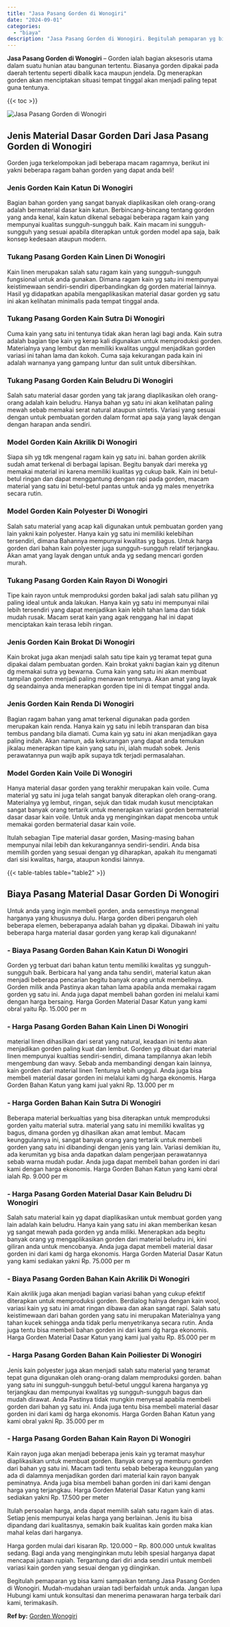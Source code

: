 ```yaml
---
title: "Jasa Pasang Gorden di Wonogiri"
date: "2024-09-01"
categories: 
  - "biaya"
description: "Jasa Pasang Gorden di Wonogiri. Begitulah pemaparan yg bisa kami sampaikan tentang Jasa Pasang Gorden di Wonogiri. Mudah-mudahan uraian tadi berfaidah untuk..."
---
```


**Jasa Pasang Gorden di Wonogiri** – Gorden ialah bagian aksesoris utama dalam suatu hunian atau bangunan tertentu. Biasanya gorden dipakai pada daerah tertentu seperti dibalik kaca maupun jendela. Dg menerapkan gorden akan menciptakan situasi tempat tinggal akan menjadi paling tepat guna tentunya.

{{< toc >}}

![Jasa Pasang Gorden di Wonogiri](/images/pasang-gorden-murah02.png)

## Jenis Material Dasar Gorden Dari Jasa Pasang Gorden di Wonogiri

Gorden juga terkelompokan jadi beberapa macam ragamnya, berikut ini yakni beberapa ragam bahan gorden yang dapat anda beli!

### Jenis Gorden Kain Katun Di Wonogiri

Bagian bahan gorden yang sangat banyak diaplikasikan oleh orang-orang adalah bermaterial dasar kain katun. Berbincang-bincang tentang gorden yang anda kenal, kain katun dikenal sebagai beberapa ragam kain yang mempunyai kualitas sungguh-sungguh baik. Kain macam ini sungguh-sungguh yang sesuai apabila diterapkan untuk gorden model apa saja, baik konsep kedesaan ataupun modern.

### Tukang Pasang Gorden Kain Linen Di Wonogiri

Kain linen merupakan salah satu ragam kain yang sungguh-sungguh fungsional untuk anda gunakan. Dimana ragam kain yg satu ini mempunyai keistimewaan sendiri-sendiri diperbandingkan dg gorden material lainnya. Hasil yg didapatkan apabila mengaplikasikan material dasar gorden yg satu ini akan kelihatan minimalis pada tempat tinggal anda.

### Tukang Pasang Gorden Kain Sutra Di Wonogiri

Cuma kain yang satu ini tentunya tidak akan heran lagi bagi anda. Kain sutra adalah bagian tipe kain yg kerap kali digunakan untuk memproduksi gorden. Materialnya yang lembut dan memiliki kwalitas unggul menjadikan gorden variasi ini tahan lama dan kokoh. Cuma saja kekurangan pada kain ini adalah warnanya yang gampang luntur dan sulit untuk dibersihkan.

### Tukang Pasang Gorden Kain Beludru Di Wonogiri

Salah satu material dasar gorden yang tak jarang diaplikasikan oleh orang-orang adalah kain beludru. Hanya bahan yg satu ini akan kelihatan paling mewah sebab memakai serat natural ataupun sintetis. Variasi yang sesuai dengan untuk pembuatan gorden dalam format apa saja yang layak dengan dengan harapan anda sendiri.

### Model Gorden Kain Akrilik Di Wonogiri

Siapa sih yg tdk mengenal ragam kain yg satu ini. bahan gorden akrilik sudah amat terkenal di berbagai lapisan. Begitu banyak dari mereka yg memakai material ini karena memiliki kualitas yg cukup baik. Kain ini betul-betul ringan dan dapat menggantung dengan rapi pada gorden, macam material yang satu ini betul-betul pantas untuk anda yg males menyetrika secara rutin.

### Model Gorden Kain Polyester Di Wonogiri

Salah satu material yang acap kali digunakan untuk pembuatan gorden yang lain yakni kain polyester. Hanya kain yg satu ini memiliki kelebihan tersendiri, dimana Bahannya mempunyai kwalitas yg bagus. Untuk harga gorden dari bahan kain polyester juga sungguh-sungguh relatif terjangkau. Akan amat yang layak dengan untuk anda yg sedang mencari gorden murah.

### Tukang Pasang Gorden Kain Rayon Di Wonogiri

Tipe kain rayon untuk memproduksi gorden bakal jadi salah satu pilihan yg paling ideal untuk anda lakukan. Hanya kain yg satu ini mempunyai nilai lebih tersendiri yang dapat menjadikan kain lebih tahan lama dan tidak mudah rusak. Macam serat kain yang agak renggang hal ini dapat menciptakan kain terasa lebih ringan.

### Jenis Gorden Kain Brokat Di Wonogiri

Kain brokat juga akan menjadi salah satu tipe kain yg teramat tepat guna dipakai dalam pembuatan gorden. Kain brokat yakni bagian kain yg ditenun dg memakai sutra yg bewarna. Cuma kain yang satu ini akan membuat tampilan gorden menjadi paling menawan tentunya. Akan amat yang layak dg seandainya anda menerapkan gorden tipe ini di tempat tinggal anda.

### Jenis Gorden Kain Renda Di Wonogiri

Bagian ragam bahan yang amat terkenal digunakan pada gorden merupakan kain renda. Hanya kain yg satu ini lebih transparan dan bisa tembus pandang bila diamati. Cuma kain yg satu ini akan menjadikan gaya paling indah. Akan namun, ada kekurangan yang dapat anda temukan jikalau menerapkan tipe kain yang satu ini, ialah mudah sobek. Jenis perawatannya pun wajib apik supaya tdk terjadi permasalahan.

### Model Gorden Kain Voile Di Wonogiri

Hanya material dasar gorden yang terakhir merupakan kain voile. Cuma material yg satu ini juga telah sangat banyak diterapkan oleh orang-orang. Materialnya yg lembut, ringan, sejuk dan tidak mudah kusut menciptakan sangat banyak orang tertarik untuk menerapkan variasi gorden bermaterial dasar dasar kain voile. Untuk anda yg menginginkan dapat mencoba untuk memakai gorden bermaterial dasar kain voile.

Itulah sebagian Tipe material dasar gorden, Masing-masing bahan mempunyai nilai lebih dan kekurangannya sendiri-sendiri. Anda bisa memilih gorden yang sesuai dengan yg diharapkan, apakah itu mengamati dari sisi kwalitas, harga, ataupun kondisi lainnya.

{{< table-tables table="table2" >}}

## Biaya Pasang Material Dasar Gorden Di Wonogiri

Untuk anda yang ingin membeli gorden, anda semestinya mengenal harganya yang khususnya dulu. Harga gorden diberi pengaruh oleh beberapa elemen, beberapanya adalah bahan yg dipakai. Dibawah ini yaitu beberapa harga material dasar gorden yang kerap kali digunakann!

### \- Biaya Pasang Gorden Bahan Kain Katun Di Wonogiri

Gorden yg terbuat dari bahan katun tentu memiliki kwalitas yg sungguh-sungguh baik. Berbicara hal yang anda tahu sendiri, material katun akan menjadi beberapa pencarian begitu banyak orang untuk membelinya. Gorden milik anda Pastinya akan tahan lama apabila anda memakai ragam gorden yg satu ini. Anda juga dapat membeli bahan gorden ini melalui kami dengan harga bersaing. Harga Gorden Material Dasar Katun yang kami obral yaitu Rp. 15.000 per m

### \- Harga Pasang Gorden Bahan Kain Linen Di Wonogiri

material linen dihasilkan dari serat yang natural, keadaan ini tentu akan menjadikan gorden paling kuat dan lembut. Gorden yg dibuat dari material linen mempunyai kualtias sendiri-sendiri, dimana tampilannya akan lebih mengembung dan wavy. Sebab anda membandingi dengan kain lainnya, kain gorden dari material linen Tentunya lebih unggul. Anda juga bisa membeli material dasar gorden ini melalui kami dg harga ekonomis. Harga Gorden Bahan Katun yang kami jual yakni Rp. 13.000 per m

### \- Harga Gorden Bahan Kain Sutra Di Wonogiri

Beberapa material berkualtias yang bisa diterapkan untuk memproduksi gorden yaitu material sutra. material yang satu ini memiliki kwalitas yg bagus, dimana gorden yg dihasilkan akan amat lembut. Macam keunggulannya ini, sangat banyak orang yang tertarik untuk membeli gorden yang satu ini dibandingi dengan jenis yang lain. Variasi demikian itu, ada kerumitan yg bisa anda dapatkan dalam pengerjaan perawatannya sebab warna mudah pudar. Anda juga dapat membeli bahan gorden ini dari kami dengan harga ekonomis. Harga Gorden Bahan Katun yang kami obral ialah Rp. 9.000 per m

### \- Harga Pasang Gorden Material Dasar Kain Beludru Di Wonogiri

Salah satu material kain yg dapat diaplikasikan untuk membuat gorden yang lain adalah kain beludru. Hanya kain yang satu ini akan memberikan kesan yg sangat mewah pada gorden yg anda miliki. Menerapkan ada begitu banyak orang yg mengaplikasikan gorden dari material beludru ini, kini giliran anda untuk mencobanya. Anda juga dapat membeli material dasar gorden ini dari kami dg harga ekonomis. Harga Gorden Material Dasar Katun yang kami sediakan yakni Rp. 75.000 per m

### \- Biaya Pasang Gorden Bahan Kain Akrilik Di Wonogiri

Kain akrilik juga akan menjadi bagian variasi bahan yang cukup efektif diterapkan untuk memproduksi gorden. Berdialog halnya dengan kain wool, variasi kain yg satu ini amat ringan dibawa dan akan sangat rapi. Salah satu keistimewaan dari bahan gorden yang satu ini merupakan Materialnya yang tahan kucek sehingga anda tidak perlu menyetrikanya secara rutin. Anda juga tentu bisa membeli bahan gorden ini dari kami dg harga ekonomis. Harga Gorden Material Dasar Katun yang kami jual yaitu Rp. 85.000 per m

### \- Harga Pasang Gorden Bahan Kain Poiliester Di Wonogiri

Jenis kain polyester juga akan menjadi salah satu material yang teramat tepat guna digunakan oleh orang-orang dalam memproduksi gorden. bahan yang satu ini sungguh-sungguh betul-betul unggul karena harganya yg terjangkau dan mempunyai kwalitas yg sungguh-sungguh bagus dan mudah dirawat. Anda Pastinya tidak mungkin menyesal apabila membeli gorden dari bahan yg satu ini. Anda juga tentu bisa membeli material dasar gorden ini dari kami dg harga ekonomis. Harga Gorden Bahan Katun yang kami obral yakni Rp. 35.000 per m

### \- Harga Pasang Gorden Bahan Kain Rayon Di Wonogiri

Kain rayon juga akan menjadi beberapa jenis kain yg teramat masyhur diaplikasikan untuk membuat gorden. Banyak orang yg memburu gorden dari bahan yg satu ini. Macam tadi tentu sebab beberapa keunggulan yang ada di dalamnya menjadikan gorden dari material kain rayon banyak peminatnya. Anda juga bisa membeli bahan gorden ini dari kami dengan harga yang terjangkau. Harga Gorden Material Dasar Katun yang kami sediakan yakni Rp. 17.500 per meter

Itulah persoalan harga, anda dapat memilih salah satu ragam kain di atas. Setiap jenis mempunyai kelas harga yang berlainan. Jenis itu bisa dipandang dari kualitasnya, semakin baik kualitas kain gorden maka kian mahal kelas dari harganya.

Harga gorden mulai dari kisaran Rp. 120.000 – Rp. 800.000 untuk kwalitas sedang. Bagi anda yang menginginkan mutu lebih spesial harganya dapat mencapai jutaan rupiah. Tergantung dari diri anda sendiri untuk membeli variasi kain gorden yang sesuai dengan yg diinginkan.

Begitulah pemaparan yg bisa kami sampaikan tentang Jasa Pasang Gorden di Wonogiri. Mudah-mudahan uraian tadi berfaidah untuk anda. Jangan lupa Hubungi kami untuk konsultasi dan menerima penawaran harga terbaik dari kami, terimakasih.

**Ref by:**  [Gorden  Wonogiri](https://id.wikipedia.org/wiki/Gorden)
